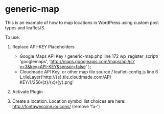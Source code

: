 generic-map
===========

This is an example of how to map locations in WordPress using custom post types and leafletJS.

To use:

1) Replace API-KEY Placeholders  
	- Google Maps API Key / generic-map.php line 172
		wp_register_script( 'googlemaps', 'http://maps.googleapis.com/maps/api/js?v=3&key=API-KEY&sensor=false' );  
	- Cloudmade API Key, or other map tile source / leaflet-config.js line 6
		L.tileLayer('http://{s}.tile.cloudmade.com/API-KEY/1/256/{z}/{x}/{y}.png'  
		
2) Activate Plugin

3) Create a location. Location symbol list choices are here: http://fontawesome.io/icons/ (remove 'fa-')